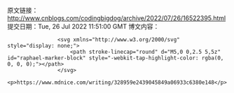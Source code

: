原文链接：http://www.cnblogs.com/codingbigdog/archive/2022/07/26/16522395.html
提交日期：Tue, 26 Jul 2022 11:51:00 GMT
博文内容：

                    <svg xmlns="http://www.w3.org/2000/svg" style="display: none;">
                        <path stroke-linecap="round" d="M5,0 0,2.5 5,5z" id="raphael-marker-block" style="-webkit-tap-highlight-color: rgba(0, 0, 0, 0);"></path>
                    </svg>
                    <p>https://www.mdnice.com/writing/328959e2439045849a06933c6380e148</p>
                